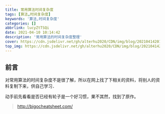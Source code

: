 ```yaml
---
title: 常用算法时间复杂度
tags: [算法,时间复杂度]
keywords: '算法,时间复杂度'
categories: []
abbrlink: lucyZtTSQi
date: 2021-04-10 10:14:42
description: '常用算法的时间复杂度整理'
cover: https://cdn.jsdelivr.net/gh/alterhu2020/CDN/img/blog/20210414201841.jpg
top_img: https://cdn.jsdelivr.net/gh/alterhu2020/CDN/img/blog/20210414201841.jpg
---
```



## 前言

对常用算法的时间复杂度不是很了解，所以在网上找了下相关的资料，将别人的资料复制下来，供自己学习．

动手前先看看是否已经有轮子是一个好习惯，果不其然，找到了原作。

> <http://bigocheatsheet.com/>
